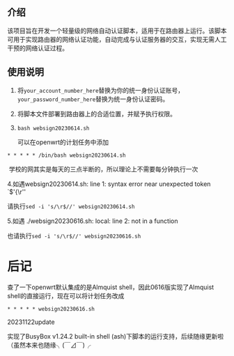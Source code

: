 ## 介绍

该项目旨在开发一个轻量级的网络自动认证脚本，适用于在路由器上运行。该脚本可用于实现路由器的网络认证功能，自动完成与认证服务器的交互，实现无需人工干预的网络认证过程。

## 使用说明

1. 将`your_account_number_here`替换为你的统一身份认证账号，`your_password_number_here`替换为统一身份认证密码。

2. 将脚本文件部署到路由器上的合适位置，并赋予执行权限。

3. ```
   bash websign20230614.sh
   ```

   可以在openwrt的计划任务中添加

```
* * * * * /bin/bash websign20230614.sh
```

​		学校的网其实是每天的三点半断的，所以理论上不需要每分钟执行一次

4.如遇websign20230614.sh: line 1: syntax error near unexpected token `$'{\r''

请执行`sed -i 's/\r$//' websign20230614.sh`

5.如遇 ./websign20230616.sh: local: line 2: not in a function

也请执行`sed -i 's/\r$//' websign20230616.sh`

# 后记


查了一下openwrt默认集成的是Almquist shell，因此0616版实现了Almquist shell的直接运行，现在可以将计划任务改成

```
* * * * * websign20230616.sh
```

20231122update

实现了BusyBox v1.24.2 built-in shell (ash)下脚本的运行支持，后续随缘更新啦（虽然本来也随缘╮(￣⊿￣)╭
